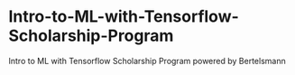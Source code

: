 # Intro-to-ML-with-Tensorflow-Scholarship-Program
Intro to ML with Tensorflow Scholarship Program powered by Bertelsmann
